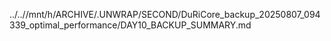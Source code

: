 ../..//mnt/h/ARCHIVE/.UNWRAP/SECOND/DuRiCore_backup_20250807_094339_optimal_performance/DAY10_BACKUP_SUMMARY.md